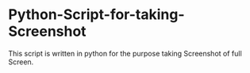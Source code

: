 # Python-Script-for-taking-Screenshot
This script is written in python for the purpose taking Screenshot of full Screen.
